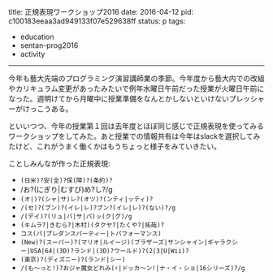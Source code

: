 title: 正規表現ワークショップ2016
date: 2016-04-12
pid: c100183eeaa3ad949133f07e529638ff
status: p
tags:
- education
- sentan-prog2016
- activity
---

今年も藝大先端のプログラミング演習講師業の季節。今年度から藝大内での改組やカリキュラム変更があったみたいで例年水曜日午前だった授業が火曜日午前になった。週明けてから月曜中に授業準備をなんとかしないといけないプレッシャーがけっこうある。

といいつつ、今年の授業第１回は去年度とほぼ同じ感じで正規表現を使ってみるワークショップをしてみた。あと授業での情報共有は今年はslackを選択してみたけど、これがうまく働くかはもうちょっと様子をみていきたい。

ことしみんなが作った正規表現:

- `(日米)?安(全)?保(障)?(条約)?`
- /お?(にぎり|むすび)め?し?/g
- `(オ|)?(シャ|サ)レ?(オツ)?(ンティ|ッティ)?`
- `/(セ)?(ブン)?(イレ|レ)?ブン?(イレ|レ)?(ない)?/g`
- `/(デイ)?(リュ|バ|サ|パ)ッ(ク|グ)/g`
- `(キムラ?|きむら?|木村)(タクヤ?|たくや?|拓哉)?`
- `コス(パ|プレダンスパーティー|トパフォーマンス)`
- `(New)?(スーパー)?(マリオ|ルイージ)(ブラザーズ|サンシャイン|ギャラクシー|USA|64|(3D)?ランド|(3D)?ワールド)?(2|3|U|Wii)?`
- `(東京)?(ディズニー)?(ランド|シー)`
- `/(も〜っと!)?おジャ魔女どれみ(♯|ドッカ〜ン!|ナ・イ・ショ|16シリーズ)?/g`